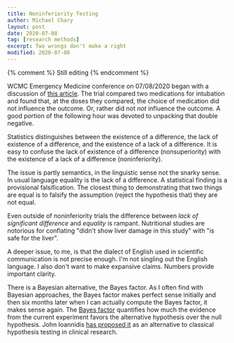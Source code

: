 ```yaml
---
title: Noninferiority Testing
author: Michael Chary
layout: post
date: 2020-07-08
tag: [research methods] 
excerpt: Two wrongs don't make a right
modified: 2020-07-08
---
```


{% comment %}
Still editing 
{% endcomment %}

WCMC Emergency Medicine conference on 07/08/2020 began with a discussion of [this article](https://jamanetwork.com/journals/jama/fullarticle/2757578). The trial compared two medications for intubation and found that, at the doses they compared, the choice of medication did not influence the outcome. Or, rather did not _not_ influence the outcome. A good portion of the following hour was devoted to unpacking that double negative. 

Statistics distinguishes between the existence of a difference, the lack of existence of a difference, and the existence of a lack of a difference. It is easy to confuse the lack of existence of a difference (nonsuperiority) with the existence of a lack of a difference (noninferiority). 

The issue is partly semantics, in the linguistic sense not the snarky sense. In usual language equality is the lack of a difference. A statistical finding is a provisional falsification. The closest thing to demonstrating that two things are equal is to falsify the assumption (reject the hypothesis that) they are not equal. 

Even outside of noninferiority trials the difference between _lack of significant difference_ and _equality_ is rampant. Nutritional studies are notorious for conflating "didn't show liver damage in this study" with "is safe for the liver". 

A deeper issue, to me, is that the dialect of English used in scientific communication is not precise enough. I'm not singling out the English language. I also don't want to make expansive claims. Numbers provide important clarity. 

There is a Bayesian alternative, the Bayes factor. As I often find with Bayesian approaches, the Bayes factor makes perfect sense initially and then six months later when I can actually compute the Bayes factor, it makes sense again. The [Bayes factor](https://en.wikipedia.org/wiki/Bayes_factor) quantifies how much the evidence from the current experiment favors the alternative hypothesis over the null hypothesis. John Ioannidis [has proposed it](https://bmcmedresmethodol.biomedcentral.com/articles/10.1186/s12874-019-0699-7) as an alternative to classical hypothesis testing in clinical research. 

